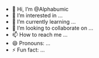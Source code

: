 - 👋 Hi, I’m @Alphabumic
- 👀 I’m interested in ...
- 🌱 I’m currently learning ...
- 💞️ I’m looking to collaborate on ...
- 📫 How to reach me ...
- 😄 Pronouns: ...
- ⚡ Fun fact: ...

<!---
Alphabumic/Alphabumic is a ✨ special ✨ repository because its `README.md` (this file) appears on your GitHub profile.
You can click the Preview link to take a look at your changes.
--->
